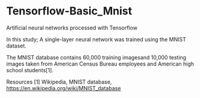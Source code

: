 # Tensorflow-Basic_Mnist
Artificial neural networks processed with Tensorflow

In this study; A single-layer neural network was trained using the MNIST dataset.

The MNIST database contains 60,000 training imagesand 10,000 testing images taken from American Census Bureau employees and 
American high school students[1].




Resources
[1] Wikipedia, MNIST database, https://en.wikipedia.org/wiki/MNIST_database
